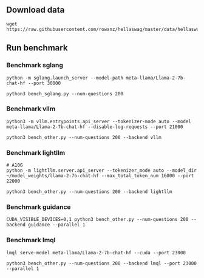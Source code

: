 ## Download data
```
wget https://raw.githubusercontent.com/rowanz/hellaswag/master/data/hellaswag_val.jsonl
```

## Run benchmark

### Benchmark sglang
```
python -m sglang.launch_server --model-path meta-llama/Llama-2-7b-chat-hf --port 30000
```

```
python3 bench_sglang.py --num-questions 200
```


### Benchmark vllm
```
python3 -m vllm.entrypoints.api_server --tokenizer-mode auto --model meta-llama/Llama-2-7b-chat-hf --disable-log-requests --port 21000
```

```
python3 bench_other.py --num-questions 200 --backend vllm
```


### Benchmark lightllm
```
# A10G
python -m lightllm.server.api_server --tokenizer_mode auto --model_dir ~/model_weights/llama-2-7b-chat-hf --max_total_token_num 16000 --port 22000
```

```
python3 bench_other.py --num-questions 200 --backend lightllm
```


### Benchmark guidance
```
CUDA_VISIBLE_DEVICES=0,1 python3 bench_other.py --num-questions 200 --backend guidance --parallel 1
```


### Benchmark lmql
```
lmql serve-model meta-llama/Llama-2-7b-chat-hf --cuda --port 23000
```

```
python3 bench_other.py --num-questions 200 --backend lmql --port 23000 --parallel 1
```
